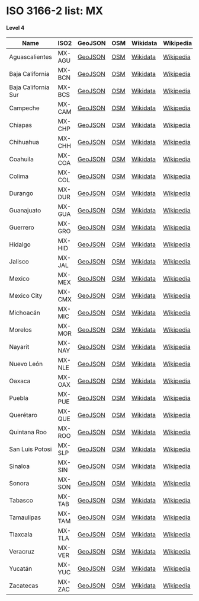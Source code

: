 # ISO 3166-2 list: MX


#### Level 4
Name | ISO2 | GeoJSON | OSM | Wikidata | Wikipedia | population 
--- | --- | --- | --- | --- | --- | --: 
Aguascalientes | MX-AGU | [GeoJSON](../../export/geojson/q8/iso2/MX/MX-AGU.geojson) | [OSM](https://www.openstreetmap.org/relation/2610002) | [Wikidata](https://www.wikidata.org/wiki/Q79952) | [Wikipedia](http://en.wikipedia.org/wiki/es%3AAguascalientes) | 1,312,544
Baja California | MX-BCN | [GeoJSON](../../export/geojson/q8/iso2/MX/MX-BCN.geojson) | [OSM](https://www.openstreetmap.org/relation/2589601) | [Wikidata](https://www.wikidata.org/wiki/Q58731) | [Wikipedia](http://en.wikipedia.org/wiki/es%3ABaja%20California) | 3,315,766
Baja California Sur | MX-BCS | [GeoJSON](../../export/geojson/q8/iso2/MX/MX-BCS.geojson) | [OSM](https://www.openstreetmap.org/relation/2589611) | [Wikidata](https://www.wikidata.org/wiki/Q46508) | [Wikipedia](http://en.wikipedia.org/wiki/es%3ABaja%20California%20Sur) | 637,026
Campeche | MX-CAM | [GeoJSON](../../export/geojson/q8/iso2/MX/MX-CAM.geojson) | [OSM](https://www.openstreetmap.org/relation/2568834) | [Wikidata](https://www.wikidata.org/wiki/Q80908) | [Wikipedia](http://en.wikipedia.org/wiki/es%3ACampeche) | 899,931
Chiapas | MX-CHP | [GeoJSON](../../export/geojson/q8/iso2/MX/MX-CHP.geojson) | [OSM](https://www.openstreetmap.org/relation/2556679) | [Wikidata](https://www.wikidata.org/wiki/Q60123) | [Wikipedia](http://en.wikipedia.org/wiki/es%3AChiapas) | 5,217,908
Chihuahua | MX-CHH | [GeoJSON](../../export/geojson/q8/iso2/MX/MX-CHH.geojson) | [OSM](https://www.openstreetmap.org/relation/1673425) | [Wikidata](https://www.wikidata.org/wiki/Q655) | [Wikipedia](http://en.wikipedia.org/wiki/es%3AChihuahua) | 3,556,574
Coahuila | MX-COA | [GeoJSON](../../export/geojson/q8/iso2/MX/MX-COA.geojson) | [OSM](https://www.openstreetmap.org/relation/1661524) | [Wikidata](https://www.wikidata.org/wiki/Q53079) | [Wikipedia](http://en.wikipedia.org/wiki/es%3ACoahuila%20de%20Zaragoza) | 2,954,915
Colima | MX-COL | [GeoJSON](../../export/geojson/q8/iso2/MX/MX-COL.geojson) | [OSM](https://www.openstreetmap.org/relation/2340912) | [Wikidata](https://www.wikidata.org/wiki/Q61309) | [Wikipedia](http://en.wikipedia.org/wiki/es%3AColima) | 650,555
Durango | MX-DUR | [GeoJSON](../../export/geojson/q8/iso2/MX/MX-DUR.geojson) | [OSM](https://www.openstreetmap.org/relation/2399740) | [Wikidata](https://www.wikidata.org/wiki/Q79918) | [Wikipedia](http://en.wikipedia.org/wiki/es%3ADurango) | 1,754,754
Guanajuato | MX-GUA | [GeoJSON](../../export/geojson/q8/iso2/MX/MX-GUA.geojson) | [OSM](https://www.openstreetmap.org/relation/2340909) | [Wikidata](https://www.wikidata.org/wiki/Q46475) | [Wikipedia](http://en.wikipedia.org/wiki/es%3AGuanajuato) | 5,853,677
Guerrero | MX-GRO | [GeoJSON](../../export/geojson/q8/iso2/MX/MX-GRO.geojson) | [OSM](https://www.openstreetmap.org/relation/2439316) | [Wikidata](https://www.wikidata.org/wiki/Q60158) | [Wikipedia](http://en.wikipedia.org/wiki/es%3AEstado%20de%20Guerrero) | 3,533,251
Hidalgo | MX-HID | [GeoJSON](../../export/geojson/q8/iso2/MX/MX-HID.geojson) | [OSM](https://www.openstreetmap.org/relation/1376490) | [Wikidata](https://www.wikidata.org/wiki/Q80903) | [Wikipedia](http://en.wikipedia.org/wiki/es%3AEstado%20de%20Hidalgo) | 2,858,359
Jalisco | MX-JAL | [GeoJSON](../../export/geojson/q8/iso2/MX/MX-JAL.geojson) | [OSM](https://www.openstreetmap.org/relation/2340910) | [Wikidata](https://www.wikidata.org/wiki/Q13160) | [Wikipedia](http://en.wikipedia.org/wiki/es%3AJalisco) | 7,844,830
Mexico | MX-MEX | [GeoJSON](../../export/geojson/q8/iso2/MX/MX-MEX.geojson) | [OSM](https://www.openstreetmap.org/relation/1376489) | [Wikidata](https://www.wikidata.org/wiki/Q82112) | [Wikipedia](http://en.wikipedia.org/wiki/es%3AEstado%20de%20M%C3%A9xico) | 16,187,608
Mexico City | MX-CMX | [GeoJSON](../../export/geojson/q8/iso2/MX/MX-CMX.geojson) | [OSM](https://www.openstreetmap.org/relation/1376330) | [Wikidata](https://www.wikidata.org/wiki/Q1489) | [Wikipedia](http://en.wikipedia.org/wiki/en%3AMexico%20City) | 8,918,653
Michoacán | MX-MIC | [GeoJSON](../../export/geojson/q8/iso2/MX/MX-MIC.geojson) | [OSM](https://www.openstreetmap.org/relation/2340636) | [Wikidata](https://www.wikidata.org/wiki/Q79861) | [Wikipedia](http://en.wikipedia.org/wiki/es%3AMichoac%C3%A1n) | 4,584,471
Morelos | MX-MOR | [GeoJSON](../../export/geojson/q8/iso2/MX/MX-MOR.geojson) | [OSM](https://www.openstreetmap.org/relation/1376332) | [Wikidata](https://www.wikidata.org/wiki/Q66117) | [Wikipedia](http://en.wikipedia.org/wiki/es%3AMorelos) | 1,777,227
Nayarit | MX-NAY | [GeoJSON](../../export/geojson/q8/iso2/MX/MX-NAY.geojson) | [OSM](https://www.openstreetmap.org/relation/7695827) | [Wikidata](https://www.wikidata.org/wiki/Q79920) | [Wikipedia](http://en.wikipedia.org/wiki/es%3ANayarit) | 1,223,797
Nuevo León | MX-NLE | [GeoJSON](../../export/geojson/q8/iso2/MX/MX-NLE.geojson) | [OSM](https://www.openstreetmap.org/relation/1661523) | [Wikidata](https://www.wikidata.org/wiki/Q15282) | [Wikipedia](http://en.wikipedia.org/wiki/es%3ANuevo%20Le%C3%B3n) | 5,189,970
Oaxaca | MX-OAX | [GeoJSON](../../export/geojson/q8/iso2/MX/MX-OAX.geojson) | [OSM](https://www.openstreetmap.org/relation/2529822) | [Wikidata](https://www.wikidata.org/wiki/Q34110) | [Wikipedia](http://en.wikipedia.org/wiki/es%3AOaxaca) | 3,967,889
Puebla | MX-PUE | [GeoJSON](../../export/geojson/q8/iso2/MX/MX-PUE.geojson) | [OSM](https://www.openstreetmap.org/relation/1376491) | [Wikidata](https://www.wikidata.org/wiki/Q79923) | [Wikipedia](http://en.wikipedia.org/wiki/es%3APuebla) | 6,168,883
Querétaro | MX-QUE | [GeoJSON](../../export/geojson/q8/iso2/MX/MX-QUE.geojson) | [OSM](https://www.openstreetmap.org/relation/2340903) | [Wikidata](https://www.wikidata.org/wiki/Q79754) | [Wikipedia](http://en.wikipedia.org/wiki/es%3AQuer%C3%A9taro) | 2,038,372
Quintana Roo | MX-ROO | [GeoJSON](../../export/geojson/q8/iso2/MX/MX-ROO.geojson) | [OSM](https://www.openstreetmap.org/relation/2614434) | [Wikidata](https://www.wikidata.org/wiki/Q80245) | [Wikipedia](http://en.wikipedia.org/wiki/es%3AQuintana%20Roo) | 1,325,578
San Luis Potosi | MX-SLP | [GeoJSON](../../export/geojson/q8/iso2/MX/MX-SLP.geojson) | [OSM](https://www.openstreetmap.org/relation/4086617) | [Wikidata](https://www.wikidata.org/wiki/Q78980) | [Wikipedia](http://en.wikipedia.org/wiki/es%3ASan%20Luis%20Potos%C3%AD) | 2,717,820
Sinaloa | MX-SIN | [GeoJSON](../../export/geojson/q8/iso2/MX/MX-SIN.geojson) | [OSM](https://www.openstreetmap.org/relation/2455086) | [Wikidata](https://www.wikidata.org/wiki/Q80252) | [Wikipedia](http://en.wikipedia.org/wiki/es%3ASinaloa) | 2,966,700
Sonora | MX-SON | [GeoJSON](../../export/geojson/q8/iso2/MX/MX-SON.geojson) | [OSM](https://www.openstreetmap.org/relation/1673426) | [Wikidata](https://www.wikidata.org/wiki/Q46422) | [Wikipedia](http://en.wikipedia.org/wiki/es%3ASonora) | 2,850,330
Tabasco | MX-TAB | [GeoJSON](../../export/geojson/q8/iso2/MX/MX-TAB.geojson) | [OSM](https://www.openstreetmap.org/relation/2556680) | [Wikidata](https://www.wikidata.org/wiki/Q80914) | [Wikipedia](http://en.wikipedia.org/wiki/es%3ATabasco) | 2,395,272
Tamaulipas | MX-TAM | [GeoJSON](../../export/geojson/q8/iso2/MX/MX-TAM.geojson) | [OSM](https://www.openstreetmap.org/relation/2415518) | [Wikidata](https://www.wikidata.org/wiki/Q80007) | [Wikipedia](http://en.wikipedia.org/wiki/es%3ATamaulipas) | 3,441,698
Tlaxcala | MX-TLA | [GeoJSON](../../export/geojson/q8/iso2/MX/MX-TLA.geojson) | [OSM](https://www.openstreetmap.org/relation/1375274) | [Wikidata](https://www.wikidata.org/wiki/Q82681) | [Wikipedia](http://en.wikipedia.org/wiki/es%3ATlaxcala) | 1,272,847
Veracruz | MX-VER | [GeoJSON](../../export/geojson/q8/iso2/MX/MX-VER.geojson) | [OSM](https://www.openstreetmap.org/relation/2415761) | [Wikidata](https://www.wikidata.org/wiki/Q60130) | [Wikipedia](http://en.wikipedia.org/wiki/es%3AVeracruz%20de%20Ignacio%20de%20la%20Llave) | 8,112,505
Yucatán | MX-YUC | [GeoJSON](../../export/geojson/q8/iso2/MX/MX-YUC.geojson) | [OSM](https://www.openstreetmap.org/relation/2614435) | [Wikidata](https://www.wikidata.org/wiki/Q60176) | [Wikipedia](http://en.wikipedia.org/wiki/es%3AYucat%C3%A1n) | 2,097,175
Zacatecas | MX-ZAC | [GeoJSON](../../export/geojson/q8/iso2/MX/MX-ZAC.geojson) | [OSM](https://www.openstreetmap.org/relation/2399704) | [Wikidata](https://www.wikidata.org/wiki/Q80269) | [Wikipedia](http://en.wikipedia.org/wiki/es%3AZacatecas) | 1,690,868
